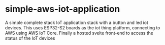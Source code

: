 # simple-aws-iot-application
A simple complete stack IoT application stack with a button and led iot devices. This uses ESP32-S2 boards as the iot thing platform, connecting to AWS using AWS IoT Core. Finally a hosted svelte front-end to access the status of the IoT devices
